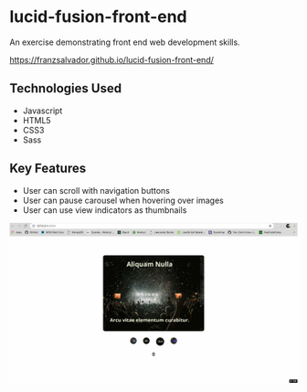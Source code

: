 # lucid-fusion-front-end
An exercise demonstrating front end web development skills.

https://franzsalvador.github.io/lucid-fusion-front-end/

## Technologies Used
- Javascript
- HTML5
- CSS3
- Sass

## Key Features
- User can scroll with navigation buttons
- User can pause carousel when hovering over images
- User can use view indicators as thumbnails

![Carousel](carousel.gif)
